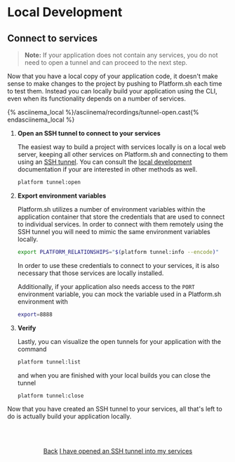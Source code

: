 <html>
<head>
  <link rel="stylesheet" type="text/css" href="/asciinema/asciinema-player.css" />
  <script src="/asciinema/asciinema-player.js"></script>
</head>
</html>

# Local Development

## Connect to services

> **Note:** If your application does not contain any services, you do not need to open a tunnel and can proceed to the next step.

Now that you have a local copy of your application code, it doesn't make sense to make changes to the project by pushing to Platform.sh each time to test them. Instead you can locally build your application using the CLI, even when its functionality depends on a number of services.

{% asciinema_local %}/asciinema/recordings/tunnel-open.cast{% endasciinema_local %}

1. **Open an SSH tunnel to connect to your services**

    The easiest way to build a project with services locally is on a local web server, keeping all other services on Platform.sh and connecting to them using an [SSH tunnel](/development/local/tethered.md#ssh-tunneling). You can consult the [local development](/development/local.md) documentation if your are interested in other methods as well. 
    
    ```bash
    platform tunnel:open
    ```

2. **Export environment variables**

    Platform.sh utilizes a number of environment variables within the application container that store the credentials that are used to connect to individual services. In order to connect with them remotely using the SSH tunnel you will need to mimic the same environment variables locally. 
    
    ```bash
    export PLATFORM_RELATIONSHIPS="$(platform tunnel:info --encode)"
    ```
    In order to use these credentials to connect to your services, it is also necessary that those services are locally installed.
    
    Additionally, if your application also needs access to the `PORT` environment variable, you can mock the variable used in a Platform.sh environment with
    
    ```bash
    export=8888
    ```

3. **Verify**

    Lastly, you can visualize the open tunnels for your application with the command 
    
    ```bash
    platform tunnel:list
    ```
    
    and when you are finished with your local builds you can close the tunnel
    
    ```bash
    platform tunnel:close
    ```
    
Now that you have created an SSH tunnel to your services, all that's left to do is actually build your application locally.

<html>
<head>
<link rel="stylesheet" href="/styles/styles.css">
</head>
<body>

<br/><br/>

<center>

<a href="/gettingstarted/local-dev/step-1.html" class="buttongen small">Back</a>
<a href="/gettingstarted/local-dev/step-3.html" class="buttongen small">I have opened an SSH tunnel into my services</a>

</center>

<br/><br/>

</body>
</html>
